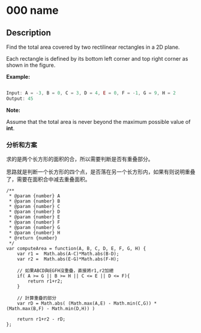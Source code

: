 # 000 name

## Description

Find the total area covered by two rectilinear rectangles in a 2D plane.

Each rectangle is defined by its bottom left corner and top right corner as shown in the figure.





**Example:**

```js

Input: A = -3, B = 0, C = 3, D = 4, E = 0, F = -1, G = 9, H = 2
Output: 45

```

**Note:**

Assume that the total area is never beyond the maximum possible value of **int**.


### 分析和方案

求的是两个长方形的面积的合，所以需要判断是否有重叠部分。

思路就是判断一个长方形的四个点，是否落在另一个长方形内，如果有则说明重叠了，需要在面积合中减去重叠面积。


```
/**
 * @param {number} A
 * @param {number} B
 * @param {number} C
 * @param {number} D
 * @param {number} E
 * @param {number} F
 * @param {number} G
 * @param {number} H
 * @return {number}
 */
var computeArea = function(A, B, C, D, E, F, G, H) {
    var r1 =  Math.abs(A-C)*Math.abs(B-D);
    var r2 =  Math.abs(E-G)*Math.abs(F-H);

    // 如果ABCD與EGFH沒重疊，直接將r1,r2加總
    if( A >= G || B >= H || C <= E || D <= F){
        return r1+r2;
    }

    // 計算重疊的部分
    var rD = Math.abs( (Math.max(A,E) - Math.min(C,G)) * (Math.max(B,F) - Math.min(D,H)) )

    return r1+r2 - rD;
};

```



